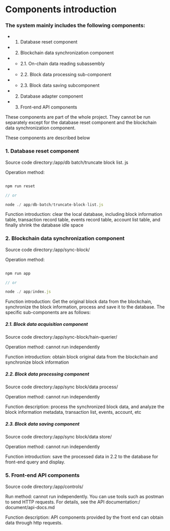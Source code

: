 # Components introduction


### The system mainly includes the following components:

- 1. Database reset component

- 2. Blockchain data synchronization component

- - 2.1. On-chain data reading subassembly

- - 2.2. Block data processing sub-component

- - 2.3. Block data saving subcomponent

- 2. Database adapter component

- 3. Front-end API components




These components are part of the whole project. They cannot be run separately except for the database reset component and the blockchain data synchronization component.

These components are described below

### 1. Database reset component


Source code directory:/app/db batch/truncate block list. js

Operation method:



``` javascript

npm run reset

// or

node ./ app/db-batch/truncate-block-list.js

```



Function introduction: clear the local database, including block information table, transaction record table, events record table, account list table, and finally shrink the database idle space



### 2. Blockchain data synchronization component



Source code directory:/app/sync-block/

Operation method:



``` javascript

npm run app

// or

node ./ app/index.js

```

Function introduction: Get the original block data from the blockchain, synchronize the block information, process and save it to the database. The specific sub-components are as follows:


##### 2.1. Block data acquisition component

Source code directory:/app/sync-block/hain-querier/

Operation method: cannot run independently

Function introduction: obtain block original data from the blockchain and synchronize block information


##### 2.2. Block data processing component

Source code directory:/app/sync block/data process/

Operation method: cannot run independently

Function description: process the synchronized block data, and analyze the block information metadata, transaction list, events, account, etc


##### 2.3. Block data saving component

Source code directory:/app/sync block/data store/

Operation method: cannot run independently

Function introduction: save the processed data in 2.2 to the database for front-end query and display.

### 5. Front-end API components

Source code directory:/app/controls/

Run method: cannot run independently. You can use tools such as postman to send HTTP requests. For details, see the API documentation:/ document/api-docs.md

Function description: API components provided by the front end can obtain data through http requests.